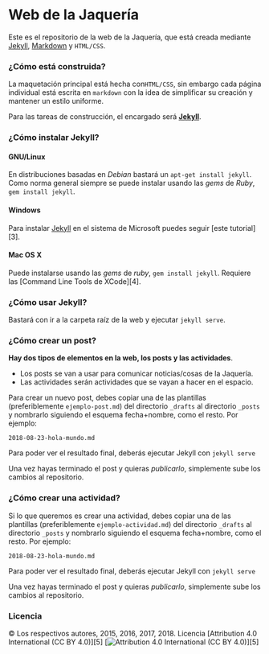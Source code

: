 # Web de la Jaquería

Este es el repositorio de la web de la Jaquería, que está creada mediante [Jekyll][1], [Markdown][2] y `HTML/CSS`.

### ¿Cómo está construida?

La maquetación principal está hecha con`HTML/CSS`, sin embargo cada página individual está escrita en `markdown` con la idea de simplificar su creación y mantener un estilo uniforme.

Para las tareas de construcción, el encargado será **[Jekyll][1]**.

### ¿Cómo instalar Jekyll?

#### GNU/Linux

En distribuciones basadas en _Debian_ bastará un `apt-get install jekyll`. Como norma general siempre se puede instalar usando las _gems_ de _Ruby_, `gem install jekyll`.

#### Windows

Para instalar [Jekyll][1] en el sistema de Microsoft puedes seguir [este tutorial][3].

#### Mac OS X

Puede instalarse usando las _gems_ de _ruby_, `gem install jekyll`. Requiere las [Command Line Tools de XCode][4].

### ¿Cómo usar Jekyll?

Bastará con ir a la carpeta raíz de la web y ejecutar `jekyll serve`.


### ¿Cómo crear un post?

**Hay dos tipos de elementos en la web, los posts y las actividades**.
* Los posts se van a usar para comunicar noticias/cosas de la Jaquería.
* Las actividades serán actividades que se vayan a hacer en el espacio.

Para crear un nuevo post, debes copiar una de las plantillas (preferiblemente `ejemplo-post.md`) del directorio `_drafts` al directorio `_posts` y nombrarlo siguiendo el esquema fecha+nombre, como el resto. Por ejemplo:

```
2018-08-23-hola-mundo.md
```

Para poder ver el resultado final, deberás ejecutar Jekyll con `jekyll serve`

Una vez hayas terminado el post y quieras _publicarlo_, simplemente sube los cambios al repositorio.

### ¿Cómo crear una actividad?

Si lo que queremos es crear una actividad, debes copiar una de las plantillas (preferiblemente `ejemplo-actividad.md`) del directorio `_drafts` al directorio `_posts` y nombrarlo siguiendo el esquema fecha+nombre, como el resto. Por ejemplo:

```
2018-08-23-hola-mundo.md
```

Para poder ver el resultado final, deberás ejecutar Jekyll con `jekyll serve`

Una vez hayas terminado el post y quieras _publicarlo_, simplemente sube los cambios al repositorio.


### Licencia

© Los respectivos autores, 2015, 2016, 2017, 2018.
Licencia [Attribution 4.0 International (CC BY 4.0)][5]
[![Attribution 4.0 International (CC BY 4.0)](http://i.creativecommons.org/l/by/4.0/88x31.png "Attribution 4.0 International (CC BY 4.0)")][5]

[1]: http://jekyllrb.com
[2]: http://es.wikipedia.org/wiki/Markdown
